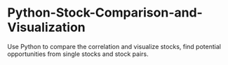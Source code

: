 # Python-Stock-Comparison-and-Visualization
Use Python to compare the correlation and visualize stocks, find potential opportunities from single stocks and stock pairs.
